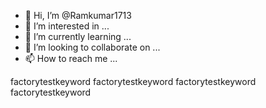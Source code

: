 - 👋 Hi, I’m @Ramkumar1713
- 👀 I’m interested in ...
- 🌱 I’m currently learning ...
- 💞️ I’m looking to collaborate on ...
- 📫 How to reach me ...

<!---
Ramkumar1713/Ramkumar1713 is a ✨ special ✨ repository because its `README.md` (this file) appears on your GitHub profile.
You can click the Preview link to take a look at your changes.
--->
factorytestkeyword
factorytestkeyword
factorytestkeyword
factorytestkeyword

